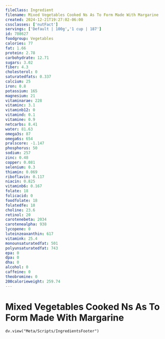 ```yaml
---
fileClass: Ingredient
filename: Mixed Vegetables Cooked Ns As To Form Made With Margarine
created: 2024-12-21T19:27:02-06:00
cssclasses: ['nutFact']
servings: ['Default | 100g','1 cup | 187']
id: 788627
foodgroup: Vegetables
calories: 77
fat: 1.66
protein: 2.78
carbohydrate: 12.71
sugars: 3.02
fiber: 4.3
cholesterol: 0
saturatedfats: 0.337
calcium: 25
iron: 0.8
potassium: 165
magnesium: 21
vitaminarae: 228
vitaminc: 3.1
vitaminb12: 0
vitamind: 0.1
vitamine: 0.9
netcarbs: 8.41
water: 81.63
omega3s: 87
omega6s: 654
pralscore: -1.147
phosphorus: 50
sodium: 257
zinc: 0.48
copper: 0.081
selenium: 0.3
thiamin: 0.069
riboflavin: 0.117
niacin: 0.825
vitaminb6: 0.167
folate: 18
folicacid: 0
foodfolate: 18
folatedfe: 18
choline: 23.6
retinol: 20
carotenebeta: 2034
carotenealpha: 938
lycopene: 0
luteinzeaxanthin: 617
vitamink: 25.4
monounsaturatedfat: 501
polyunsaturatedfat: 743
epa: 0
dpa: 0
dha: 0
alcohol: 0
caffeine: 0
theobromine: 0
200calorieweight: 259.74
---
```


# Mixed Vegetables Cooked Ns As To Form Made With Margarine

```dataviewjs
dv.view("Meta/Scripts/IngredientsFooter")
```